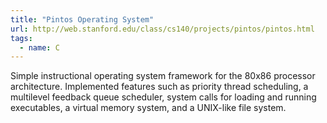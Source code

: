 ```yaml
---
title: "Pintos Operating System"
url: http://web.stanford.edu/class/cs140/projects/pintos/pintos.html
tags:
  - name: C
---
```

Simple instructional operating system framework for the 80x86 processor architecture.
Implemented features such as priority thread scheduling, a multilevel feedback
queue scheduler, system calls for loading and running executables, a virtual
memory system, and a UNIX-like file system.
